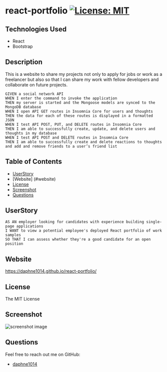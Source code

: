 # react-portfolio [![License: MIT](https://img.shields.io/badge/License-MIT-yellow.svg)](https://opensource.org/licenses/MIT)

## Technologies Used

* React
* Bootstrap

## Description 

This is a website to share my projects not only to apply for jobs or work as a freelancer but also so that I can share my work with fellow developers and collaborate on future projects.
```
GIVEN a social network API
WHEN I enter the command to invoke the application
THEN my server is started and the Mongoose models are synced to the MongoDB database
WHEN I open API GET routes in Insomnia Core for users and thoughts
THEN the data for each of these routes is displayed in a formatted JSON
WHEN I test API POST, PUT, and DELETE routes in Insomnia Core
THEN I am able to successfully create, update, and delete users and thoughts in my database
WHEN I test API POST and DELETE routes in Insomnia Core
THEN I am able to successfully create and delete reactions to thoughts and add and remove friends to a user’s friend list
```


## Table of Contents 
- [UserStory](#userstory)
- [Website] (#website)
- [License](#license)
- [Screenshot](#screenshot)
- [Questions](#questions)
  

 ## UserStory

```
AS AN employer looking for candidates with experience building single-page applications
I WANT to view a potential employee's deployed React portfolio of work samples
SO THAT I can assess whether they're a good candidate for an open position
```
## Website

https://daphne1014.github.io/react-portfolio/

## License 
  
  The MIT License

## Screenshot
  
  ![screenshot image](./public/img/screenshot.JPG?raw=true "Screenshot") 
   
## Questions
  Feel free to reach out me on GitHub:  
  * [daphne1014](https://github.com/daphne1014)

